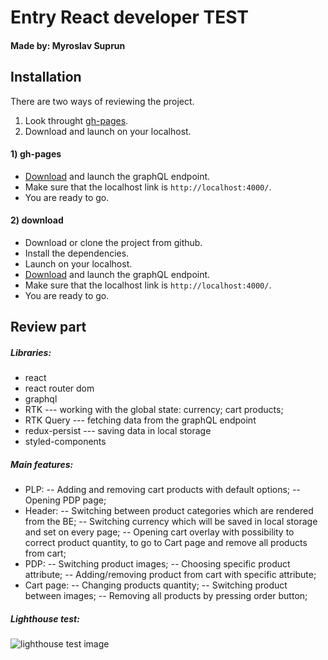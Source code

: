 # Entry React developer TEST
#### Made by: Myroslav Suprun

## Installation

There are two ways of reviewing the project. 
1) Look throught [gh-pages](https://myroslavsuprun.github.io/react-developer-test/).
2) Download and launch on your localhost.

#### 1) gh-pages

- [Download](https://github.com/scandiweb/junior-react-endpoint) and launch the graphQL endpoint.
- Make sure that the localhost link is `http://localhost:4000/`.
- You are ready to go.
#### 2) download

- Download or clone the project from github.
- Install the dependencies.
- Launch on your localhost.
- [Download](https://github.com/scandiweb/junior-react-endpoint) and launch the graphQL endpoint.
- Make sure that the localhost link is `http://localhost:4000/`.
- You are ready to go.

## Review part

##### __Libraries:__
* react
* react router dom
* graphql
* RTK --- working with the global state: currency; cart products;
* RTK Query --- fetching data from the graphQL endpoint
* redux-persist --- saving data in local storage
* styled-components


##### __Main features:__ 
* PLP:
-- Adding and removing cart products with default options;
-- Opening PDP page;
* Header: 
-- Switching between product categories which are rendered from the BE; 
-- Switching currency which will be saved in local storage and set on every page;
-- Opening cart overlay with possibility to correct product quantity, to go to Cart page and remove all products from cart;
* PDP:
-- Switching product images;
-- Choosing specific product attribute;
-- Adding/removing product from cart with specific attribute;
* Cart page:
-- Changing products quantity;
-- Switching product between images;
-- Removing all products by pressing order button;
##### __Lighthouse test:__
![lighthouse test image](https://i.imgur.com/3QhsA5Y.png)


